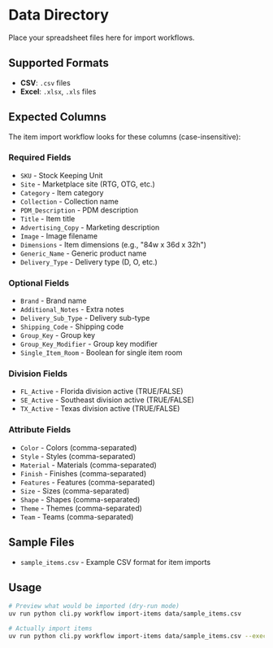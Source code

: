 # Data Directory

Place your spreadsheet files here for import workflows.

## Supported Formats

- **CSV**: `.csv` files
- **Excel**: `.xlsx`, `.xls` files

## Expected Columns

The item import workflow looks for these columns (case-insensitive):

### Required Fields
- `SKU` - Stock Keeping Unit
- `Site` - Marketplace site (RTG, OTG, etc.)
- `Category` - Item category
- `Collection` - Collection name
- `PDM_Description` - PDM description
- `Title` - Item title
- `Advertising_Copy` - Marketing description
- `Image` - Image filename
- `Dimensions` - Item dimensions (e.g., "84w x 36d x 32h")
- `Generic_Name` - Generic product name
- `Delivery_Type` - Delivery type (D, O, etc.)

### Optional Fields
- `Brand` - Brand name
- `Additional_Notes` - Extra notes
- `Delivery_Sub_Type` - Delivery sub-type
- `Shipping_Code` - Shipping code
- `Group_Key` - Group key
- `Group_Key_Modifier` - Group key modifier
- `Single_Item_Room` - Boolean for single item room

### Division Fields
- `FL_Active` - Florida division active (TRUE/FALSE)
- `SE_Active` - Southeast division active (TRUE/FALSE)
- `TX_Active` - Texas division active (TRUE/FALSE)

### Attribute Fields
- `Color` - Colors (comma-separated)
- `Style` - Styles (comma-separated)
- `Material` - Materials (comma-separated)
- `Finish` - Finishes (comma-separated)
- `Features` - Features (comma-separated)
- `Size` - Sizes (comma-separated)
- `Shape` - Shapes (comma-separated)
- `Theme` - Themes (comma-separated)
- `Team` - Teams (comma-separated)

## Sample Files

- `sample_items.csv` - Example CSV format for item imports

## Usage

```bash
# Preview what would be imported (dry-run mode)
uv run python cli.py workflow import-items data/sample_items.csv

# Actually import items
uv run python cli.py workflow import-items data/sample_items.csv --execute
```